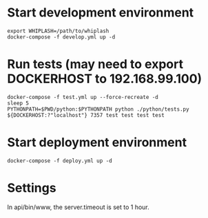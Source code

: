 # Start development environment
    export WHIPLASH=/path/to/whiplash
    docker-compose -f develop.yml up -d

# Run tests (may need to export DOCKERHOST to 192.168.99.100)
    docker-compose -f test.yml up --force-recreate -d
    sleep 5
    PYTHONPATH=$PWD/python:$PYTHONPATH python ./python/tests.py ${DOCKERHOST:?"localhost"} 7357 test test test test

# Start deployment environment
    docker-compose -f deploy.yml up -d
    
# Settings

In api/bin/www, the server.timeout is set to 1 hour. 